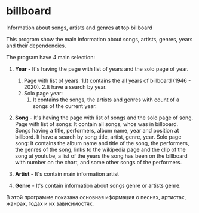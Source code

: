 # billboard
Information about songs, artists and genres at top billboard


This program show the main information about songs, artists, genres, years and their dependencies.

The program have 4 main selection:

1. **Year** - It's having the page with list of years and the solo page of year.
    1. Page with list of years:
          1.It contains the all years of billboard (1946 - 2020). 
          2.It have a search by year.
    2. Solo page year:
          1. It contains the songs, the artists and genres with count of a songs of the current year.
  
2. **Song** - It's having the page with list of songs and the solo page of song.
  Page with list of songs:
    It contain all songs, whos was in billboard. Songs having a title, performers, album name, year and position at billbord.
    It have a search by song title, artist, genre, year.
  Solo page song:
    It contains the album name and title of the song, the performers, the genres of the song,
    links to the wikipedia page and the сlip of the song at youtube,
    a list of the years the song has been on the billboard with number on the chart, and some other songs of the performers.
  

3. **Artist** -  It's contain main information artist
4. **Genre** - It's contain information about songs genre or artists genre.


В этой программе показана основная иформация о песнях, артистах, жанрах, годах и их зависимостях.
